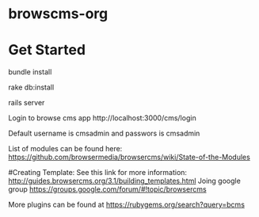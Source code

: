 browscms-org
============

# Get Started
bundle install

rake db:install
 

rails server

Login to browse cms app http://localhost:3000/cms/login

Default username is cmsadmin and passwors is cmsadmin

List of modules can be found here: <a href="https://github.com/browsermedia/browsercms/wiki/State-of-the-Modules" target="_new"> https://github.com/browsermedia/browsercms/wiki/State-of-the-Modules</a>


#Creating Template:
See this link for more information: <a href="http://guides.browsercms.org/3.1/building_templates.html" target="_new"> http://guides.browsercms.org/3.1/building_templates.html </a>
 Joing google group <a href="https://groups.google.com/forum/#!topic/browsercms"> 
 https://groups.google.com/forum/#!topic/browsercms</a>


More plugins can be found at <a href="https://rubygems.org/search?query=bcms"> https://rubygems.org/search?query=bcms </a>

